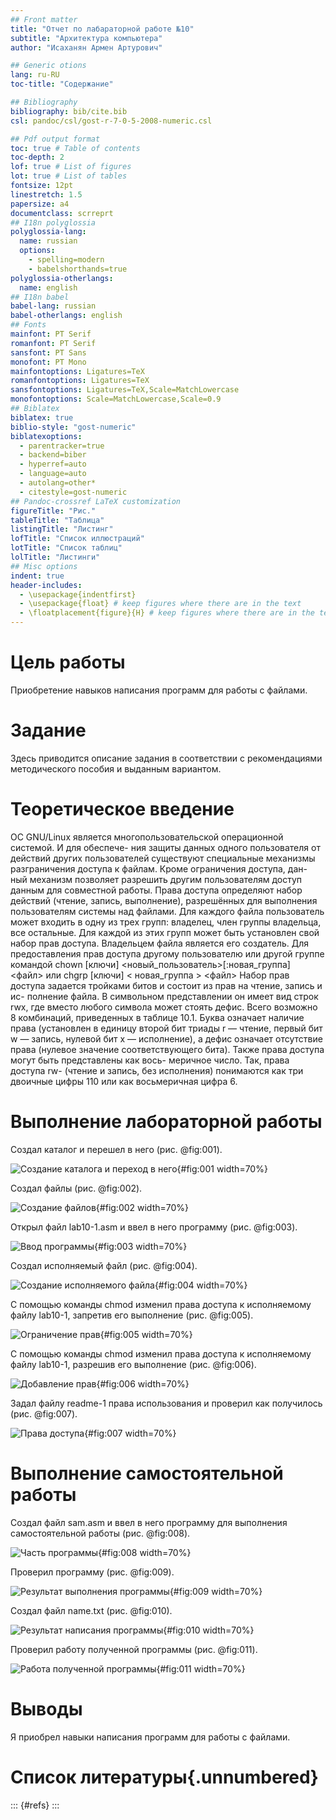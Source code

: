 ```yaml
---
## Front matter
title: "Отчет по лабараторной работе №10"
subtitle: "Архитектура компьютера"
author: "Исаханян Армен Артурович"

## Generic otions
lang: ru-RU
toc-title: "Содержание"

## Bibliography
bibliography: bib/cite.bib
csl: pandoc/csl/gost-r-7-0-5-2008-numeric.csl

## Pdf output format
toc: true # Table of contents
toc-depth: 2
lof: true # List of figures
lot: true # List of tables
fontsize: 12pt
linestretch: 1.5
papersize: a4
documentclass: scrreprt
## I18n polyglossia
polyglossia-lang:
  name: russian
  options:
	- spelling=modern
	- babelshorthands=true
polyglossia-otherlangs:
  name: english
## I18n babel
babel-lang: russian
babel-otherlangs: english
## Fonts
mainfont: PT Serif
romanfont: PT Serif
sansfont: PT Sans
monofont: PT Mono
mainfontoptions: Ligatures=TeX
romanfontoptions: Ligatures=TeX
sansfontoptions: Ligatures=TeX,Scale=MatchLowercase
monofontoptions: Scale=MatchLowercase,Scale=0.9
## Biblatex
biblatex: true
biblio-style: "gost-numeric"
biblatexoptions:
  - parentracker=true
  - backend=biber
  - hyperref=auto
  - language=auto
  - autolang=other*
  - citestyle=gost-numeric
## Pandoc-crossref LaTeX customization
figureTitle: "Рис."
tableTitle: "Таблица"
listingTitle: "Листинг"
lofTitle: "Список иллюстраций"
lotTitle: "Список таблиц"
lolTitle: "Листинги"
## Misc options
indent: true
header-includes:
  - \usepackage{indentfirst}
  - \usepackage{float} # keep figures where there are in the text
  - \floatplacement{figure}{H} # keep figures where there are in the text
---
```


# Цель работы

Приобретение навыков написания программ для работы с файлами.

# Задание

Здесь приводится описание задания в соответствии с рекомендациями
методического пособия и выданным вариантом.

# Теоретическое введение

ОС GNU/Linux является многопользовательской операционной системой. И для обеспече-
ния защиты данных одного пользователя от действий других пользователей существуют
специальные механизмы разграничения доступа к файлам. Кроме ограничения доступа, дан-
ный механизм позволяет разрешить другим пользователям доступ данным для совместной
работы.
Права доступа определяют набор действий (чтение, запись, выполнение), разрешённых
для выполнения пользователям системы над файлами. Для каждого файла пользователь
может входить в одну из трех групп: владелец, член группы владельца, все остальные. Для
каждой из этих групп может быть установлен свой набор прав доступа. Владельцем файла
является его создатель. Для предоставления прав доступа другому пользователю или другой
группе командой
chown [ключи] <новый_пользователь>[:новая_группа] <файл>
или
chgrp [ключи] < новая_группа > <файл>
Набор прав доступа задается тройками битов и состоит из прав на чтение, запись и ис-
полнение файла. В символьном представлении он имеет вид строк rwx, где вместо любого
символа может стоять дефис. Всего возможно 8 комбинаций, приведенных в таблице 10.1.
Буква означает наличие права (установлен в единицу второй бит триады r — чтение, первый
бит w — запись, нулевой бит х — исполнение), а дефис означает отсутствие права (нулевое
значение соответствующего бита). Также права доступа могут быть представлены как вось-
меричное число. Так, права доступа rw- (чтение и запись, без исполнения) понимаются как
три двоичные цифры 110 или как восьмеричная цифра 6.

# Выполнение лабораторной работы

Создал каталог и перешел в него (рис. @fig:001).

![Создание каталога и переход в него](image/1.jpg){#fig:001 width=70%}


Создал файлы (рис. @fig:002).

![Создание файлов](image/2.jpg){#fig:002 width=70%}


Открыл файл lab10-1.asm и ввел в него программу (рис. @fig:003).

![Ввод программы](image/3.jpg){#fig:003 width=70%}


Создал исполняемый файл (рис. @fig:004).

![Создание исполняемого файла](image/4.jpg){#fig:004 width=70%}


С помощью команды chmod изменил права доступа к исполняемому файлу lab10-1, запретив его выполнение (рис. @fig:005).

![Ограничение прав](image/5.jpg){#fig:005 width=70%}


С помощью команды chmod изменил права доступа к исполняемому файлу lab10-1, разрешив его выполнение (рис. @fig:006).

![Добавление прав](image/6.jpg){#fig:006 width=70%}


Задал файлу readme-1 права использования и проверил как получилось (рис. @fig:007).

![Права доступа](image/7.jpg){#fig:007 width=70%}


# Выполнение самостоятельной работы


Создал файл sam.asm и ввел в него программу для выполнения самостоятельной работы (рис. @fig:008).

![Часть программы](image/8.jpg){#fig:008 width=70%}


Проверил программу (рис. @fig:009).

![Результат выполнения программы](image/9.jpg){#fig:009 width=70%}


Создал файл name.txt (рис. @fig:010).

![Результат написания программы](image/10.jpg){#fig:010 width=70%}


Проверил работу полученной программы (рис. @fig:011).

![Работа полученной программы](image/11.jpg){#fig:011 width=70%}



# Выводы

Я приобрел навыки написания программ для работы с файлами.


# Список литературы{.unnumbered}

::: {#refs}
:::
